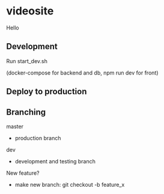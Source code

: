 # videosite

Hello


## Development

Run start_dev.sh

(docker-compose for backend and db, npm run dev for front)

## Deploy to production



## Branching

master
- production branch

dev
- development and testing branch

New feature?
- make new branch: git checkout -b feature_x
